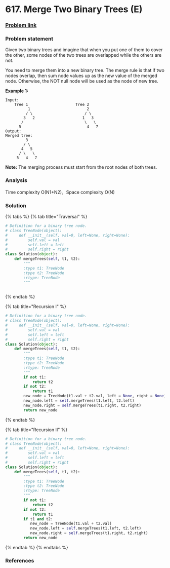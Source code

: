 # 617. Merge Two Binary Trees \(E\)

### [Problem link](https://leetcode.com/problems/merge-two-binary-trees/)

### Problem statement

Given two binary trees and imagine that when you put one of them to cover the other, some nodes of the two trees are overlapped while the others are not.

You need to merge them into a new binary tree. The merge rule is that if two nodes overlap, then sum node values up as the new value of the merged node. Otherwise, the NOT null node will be used as the node of new tree.

**Example 1:**

```text
Input: 
	Tree 1                     Tree 2                  
          1                         2                             
         / \                       / \                            
        3   2                     1   3                        
       /                           \   \                      
      5                             4   7                  
Output: 
Merged tree:
	     3
	    / \
	   4   5
	  / \   \ 
	 5   4   7
```

**Note:** The merging process must start from the root nodes of both trees.

### Analysis

Time complexity O\(N1+N2\)，Space complexity O\(N\)

### Solution

{% tabs %}
{% tab title="Traversal" %}
```python
# Definition for a binary tree node.
# class TreeNode(object):
#     def __init__(self, val=0, left=None, right=None):
#         self.val = val
#         self.left = left
#         self.right = right
class Solution(object):
    def mergeTrees(self, t1, t2):
        """
        :type t1: TreeNode
        :type t2: TreeNode
        :rtype: TreeNode
        """
        

```
{% endtab %}

{% tab title="Recursion I" %}
```python
# Definition for a binary tree node.
# class TreeNode(object):
#     def __init__(self, val=0, left=None, right=None):
#         self.val = val
#         self.left = left
#         self.right = right
class Solution(object):
    def mergeTrees(self, t1, t2):
        """
        :type t1: TreeNode
        :type t2: TreeNode
        :rtype: TreeNode
        """
        if not t1:
            return t2
        if not t2:
            return t1
        new_node = TreeNode(t1.val + t2.val, left = None, right = None)
        new_node.left = self.mergeTrees(t1.left, t2.left)
        new_node.right = self.mergeTrees(t1.right, t2.right)
        return new_node
```
{% endtab %}

{% tab title="Recursion II" %}
```python
# Definition for a binary tree node.
# class TreeNode(object):
#     def __init__(self, val=0, left=None, right=None):
#         self.val = val
#         self.left = left
#         self.right = right
class Solution(object):
    def mergeTrees(self, t1, t2):
        """
        :type t1: TreeNode
        :type t2: TreeNode
        :rtype: TreeNode
        """
        if not t1:
            return t2
        if not t2:
            return t1
        if t1 and t2:
           new_node = TreeNode(t1.val + t2.val)
           new_node.left = self.mergeTrees(t1.left, t2.left)
           new_node.right = self.mergeTrees(t1.right, t2.right)
        return new_node
```
{% endtab %}
{% endtabs %}

### References

